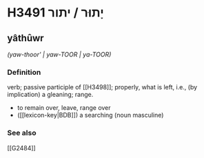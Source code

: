 # H3491 יָתוּר / יתור

## yâthûwr

_(yaw-thoor' | yaw-TOOR | ya-TOOR)_

### Definition

verb; passive participle of [[H3498]]; properly, what is left, i.e., (by implication) a gleaning; range.

- to remain over, leave, range over
- ([[lexicon-key|BDB]]) a searching (noun masculine)
### See also

[[G2484]]

